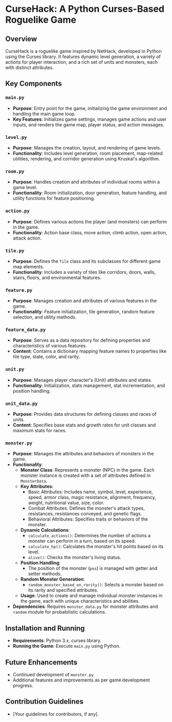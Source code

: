 # CurseHack: A Python Curses-Based Roguelike Game

## Overview
CurseHack is a roguelike game inspired by NetHack, developed in Python using the Curses library. It features dynamic level generation, a variety of actions for player interaction, and a rich set of units and monsters, each with distinct attributes.

## Key Components

### `main.py`
- **Purpose**: Entry point for the game, initializing the game environment and handling the main game loop.
- **Key Features**: Initializes game settings, manages game actions and user inputs, and renders the game map, player status, and action messages.

### `level.py`
- **Purpose**: Manages the creation, layout, and rendering of game levels.
- **Functionality**: Includes level generation, room placement, map-related utilities, rendering, and corridor generation using Kruskal's algorithm.

### `room.py`
- **Purpose**: Handles creation and attributes of individual rooms within a game level.
- **Functionality**: Room initialization, door generation, feature handling, and utility functions for feature positioning.

### `action.py`
- **Purpose**: Defines various actions the player (and monsters) can perform in the game.
- **Functionality**: Action base class, move action, climb action, open action, attack action.

### `tile.py`
- **Purpose**: Defines the `Tile` class and its subclasses for different game map elements.
- **Functionality**: Includes a variety of tiles like corridors, doors, walls, stairs, floors, and environmental features.

### `feature.py`
- **Purpose**: Manages creation and attributes of various features in the game.
- **Functionality**: Feature initialization, tile generation, random feature selection, and utility methods.

### `feature_data.py`
- **Purpose**: Serves as a data repository for defining properties and characteristics of various features.
- **Content**: Contains a dictionary mapping feature names to properties like tile type, state, color, and rarity.

### `unit.py`
- **Purpose**: Manages player character's (Unit) attributes and states.
- **Functionality**: Initialization, stats management, stat incrementation, and position handling.

### `unit_data.py`
- **Purpose**: Provides data structures for defining classes and races of units.
- **Content**: Specifies base stats and growth rates for unit classes and maximum stats for races.

### `monster.py`
- **Purpose**: Manages the attributes and behaviors of monsters in the game.
- **Functionality**:
  - **Monster Class**: Represents a monster (NPC) in the game. Each monster instance is created with a set of attributes defined in `MonsterData`.
  - **Key Attributes**:
    - Basic Attributes: Includes name, symbol, level, experience, speed, armor class, magic resistance, alignment, frequency, weight, nutritional value, size, color.
    - Combat Attributes: Defines the monster's attack types, resistances, resistances conveyed, and genetic flags.
    - Behavioral Attributes: Specifies traits or behaviors of the monster.
  - **Dynamic Calculations**:
    - `calculate_actions()`: Determines the number of actions a monster can perform in a turn, based on its speed.
    - `calculate_hp()`: Calculates the monster's hit points based on its level.
    - `alive()`: Checks the monster's living status.
  - **Position Handling**:
    - The position of the monster (`pos`) is managed with getter and setter methods.
  - **Random Monster Generation**:
    - `random_monster_based_on_rarity()`: Selects a monster based on its rarity and specified attributes.
  - **Usage**: Used to create and manage individual monster instances in the game, each with unique characteristics and abilities.
- **Dependencies**: Requires `monster_data.py` for monster attributes and `random` module for probabilistic calculations.


## Installation and Running
- **Requirements**: Python 3.x, curses library.
- **Running the Game**: Execute `main.py` using Python.

## Future Enhancements
- Continued development of `monster.py`.
- Additional features and improvements as per game development progress.

## Contribution Guidelines
- [Your guidelines for contributors, if any].
